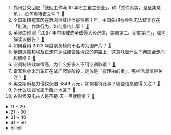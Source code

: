 1. 郑州公交回应「鼓励工作满 10 年职工自主创业」，称「文件真实，是征集意见」，如何看待该文件？ [:link:](https://www.zhihu.com/question/636693947)
2. 全国象棋冠军因在酒店浴缸排泄被禁赛 1 年，中国象棋协会称无法证实存在「肛珠」作弊行为，如何看待此事？ [:link:](https://www.zhihu.com/question/636693566)
3. 英智库预测「2037 年中国或成全球最大经济体，美国第二、印度第三」，如何解读该报告？ [:link:](https://www.zhihu.com/question/636737624)
4. 如何看待 2023 年度票房榜前十名均为国产片？ [:link:](https://www.zhihu.com/question/636451055)
5. 伊朗透露和埃及正走在达成建设性协议的道路上，这意味着什么？两国会走向和解吗？ [:link:](https://www.zhihu.com/question/636687624)
6. 空调制热效率很高，为什么好多人不用空调取暖？ [:link:](https://www.zhihu.com/question/507086016)
7. 雷军称小米汽车正在试产爬坡阶段，定价是「有理由的贵」，哪些信息值得关注？ [:link:](https://www.zhihu.com/question/636780152)
8. 奥克斯诉格力侵权获赔 5849 万元，如何看待此事？哪些信息值得关注？ [:link:](https://www.zhihu.com/question/636780134)
9. 为什么陕西省属于西北地区？ [:link:](https://www.zhihu.com/question/623507831)
10. 古时候没电古人是不是 天一黑就睡觉？ [:link:](https://www.zhihu.com/question/364148975)
<details>
<summary>11 ~ 20</summary>

11. 个人养老金理财募集金额超 17 亿元， 部分产品年化收益率超 4 %，哪些信息值得关注？ [:link:](https://www.zhihu.com/question/636786902)
12. 想送给新职人好友一份新年礼物，哪些数码装备实用而有新意？ [:link:](https://www.zhihu.com/question/634394513)
13. 伊朗一高级军事顾问在以色列对叙利亚空袭中身亡，哪些信息值得关注？目前局势如何？ [:link:](https://www.zhihu.com/question/636724208)
14. 如何看待将于12月28日举行的小米汽车技术发布会？有哪些信息是最值得关注和期待的？ [:link:](https://www.zhihu.com/question/636724134)
15. 电影《三大队》程兵最后送水到 401 时，他在厕所里看到了什么就断定那个人是王二勇？ [:link:](https://www.zhihu.com/question/635321021)
16. 想用香气传达心意，有哪些香水适合作为礼物送给好朋友？ [:link:](https://www.zhihu.com/question/634394526)
17. 超 2 万例确诊，马来西亚紧急发声，宣布「重启隔离规范」，具体情况如何？哪些信息值得关注？ [:link:](https://www.zhihu.com/question/636417474)
18. 秦法很严，嫪毐为何会被封侯？ [:link:](https://www.zhihu.com/question/456922690)
19. 写网文，无法分辨笔下的情节是来自以前看过的大量网文还是自己的创意，还能往上写吗? [:link:](https://www.zhihu.com/question/636694040)
20. 这一年，你有没有经历「不一定能看到结果的坚持」？那是一种怎样的体验？ [:link:](https://www.zhihu.com/question/633185211)
</details>
<details>
<summary>21 ~ 30</summary>

21. 这一年，你发现了哪些父母生活中「从未发现过」的细节？有没有某一刻你突然意识到，对于他们其实不够关注？ [:link:](https://www.zhihu.com/question/632310243)
22. 你的生活中有哪些「逆反式闲暇」时刻？ [:link:](https://www.zhihu.com/question/635789639)
23. 如何理解熊浩在《洞见对谈》里提出的「月光精神」？「月光精神」是现代人抵抗焦虑的武器吗？ [:link:](https://www.zhihu.com/question/636290912)
24. 三个业余顶尖同时和柯洁下棋，胜率是多少？ [:link:](https://www.zhihu.com/question/602942507)
25. 腾讯调整微信支付和视频号组织架构，后续加大直播带货投入，哪些信息值得关注? [:link:](https://www.zhihu.com/question/636682515)
26. 证监会表示，除夕休市符合鼓励除夕放假的政策导向，顺应市场呼声，哪些信息值得关注？ [:link:](https://www.zhihu.com/question/636749677)
27. 如何看待问界 M9 搭载的华为十大黑科技？有哪些行业顶尖技术？ [:link:](https://www.zhihu.com/question/636700967)
28. 中办、国办表示「鼓励各单位结合带薪年休假等制度落实，安排职工在除夕休息」，透露哪些信息？ [:link:](https://www.zhihu.com/question/636684953)
29. 中一千万你会立马辞职吗？ [:link:](https://www.zhihu.com/question/636525256)
30. 以「小马扎心态」旁观人生，会有什么不同？ [:link:](https://www.zhihu.com/question/635040256)
</details>
<details>
<summary>31 ~ 40</summary>

31. 在下雪时，你第一时间想到的歌是什么？ [:link:](https://www.zhihu.com/question/629238156)
32. 南北朝末期的各个前朝皇裔为什么只有“萧梁”活跃在隋唐时期混的最好？ [:link:](https://www.zhihu.com/question/636051442)
33. 花钱和存钱，哪个更快乐? [:link:](https://www.zhihu.com/question/636041281)
34. 2023 年你去过哪些地方旅行，拍到的最满意的一张照片是什么？ [:link:](https://www.zhihu.com/question/635900300)
35. 有哪些童言童行惊艳到你？ [:link:](https://www.zhihu.com/question/634781286)
36. 新年准备入坑公路车，打算送自己一套装备，请问有必要在经济承受范围内一步到位吗，还是以后慢慢升级？ [:link:](https://www.zhihu.com/question/633938728)
37. 如何评价《崩坏：星穹铁道》阮•梅角色PV——「万物生」？ [:link:](https://www.zhihu.com/question/636705043)
38. 以色列总理誓言继续打击哈马斯，目前巴以冲突形势如何？哪些信息值得关注？ [:link:](https://www.zhihu.com/question/636682319)
39. 为什么日本企业频繁出现造假案？ [:link:](https://www.zhihu.com/question/601395780)
40. 官方通报多名医护人员疑似跳楼讨薪「讨薪等说法不属实，对划转调整事宜存在异议」，如何从法律角度解读？ [:link:](https://www.zhihu.com/question/636840692)
</details>
<details>
<summary>41 ~ 50</summary>

41. 网剧《三大队》第 11 集拍得如何？有哪些值得关注的剧情点？ [:link:](https://www.zhihu.com/question/636750279)
42. 有没有必要等15代酷睿和50系显卡? [:link:](https://www.zhihu.com/question/634677927)
43. 足坛历史上有哪些腿部肌肉恐怖的球星？ [:link:](https://www.zhihu.com/question/636254200)
44. 2024 年，你的关键词将会是什么？ [:link:](https://www.zhihu.com/question/635425335)
45. 上班为了什么啊？ [:link:](https://www.zhihu.com/question/635964864)
46. 中国证券集体诉讼和解第一案生效，7195 名投资者获超 2.8 亿元全额赔偿，哪些信息值得关注？ [:link:](https://www.zhihu.com/question/636719304)
47. 美经济学家预测明年美股大跌，惨烈程度超上世纪大萧条，有哪些信息值得关注？ [:link:](https://www.zhihu.com/question/636703715)
48. 到了 55 岁，还有读书的必要吗？ [:link:](https://www.zhihu.com/question/631977524)
49. 年末给家做哪些值得的投入，能在接下来的新一年都感受到「有在好好生活」？ [:link:](https://www.zhihu.com/question/636532898)
50. 文笔挑战，“我站在桥上看风景，________________”你会如何接下一句？ [:link:](https://www.zhihu.com/question/636491236)
</details><details>
<summary>bilibili</summary>

</details>
